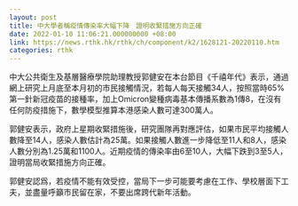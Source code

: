 ```yaml
---
layout: post
title: 中大學者稱疫情傳染率大幅下降　證明收緊措施方向正確
date: 2022-01-10 11:06:21.000000000 +08:00
link: https://news.rthk.hk/rthk/ch/component/k2/1628121-20220110.htm
categories: rthk
---
```


中大公共衛生及基層醫療學院助理教授郭健安在本台節目《千禧年代》表示，通過網上研究上月底至本月初的市民接觸情況，若每人每天接觸34人，按照當時65%第一針新冠疫苗的接種率，加上Omicron變種病毒基本傳播系數為1傳8，在沒有任何防疫措施下，數學模型推算本港感染人數可達300萬人。

郭健安表示，政府上星期收緊措施後，研究團隊再對應評估，如果市民平均接觸人數降至14人，感染人數估計為25萬。如果接觸人數進一步降低至11人和8人，感染人數分別為1.25萬和1100人。近期疫情的傳染率由6至10人，大幅下跌到3至5人，證明當局收緊措施方向正確。

郭健安認爲，若疫情不能有效受控，當局下一步可能要考慮在工作、學校層面下工夫，並盡量呼籲市民留在家，不要出席跨代新年活動。
